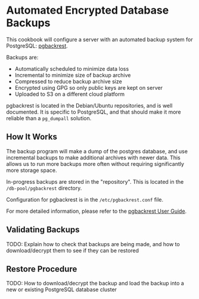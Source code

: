 # Automated Encrypted Database Backups

This cookbook will configure a server with an automated backup system for PostgreSQL: [pgbackrest](https://pgbackrest.org/).

Backups are:

* Automatically scheduled to minimize data loss
* Incremental to minimize size of backup archive
* Compressed to reduce backup archive size
* Encrypted using GPG so only public keys are kept on server
* Uploaded to S3 on a different cloud platform

pgbackrest is located in the Debian/Ubuntu repositories, and is well documented. It is specific to PostgreSQL, and that should make it more reliable than a `pg_dumpall` solution.

## How It Works

The backup program will make a dump of the postgres database, and use incremental backups to make additional archives with newer data. This allows us to run more backups more often without requiring significantly more storage space.

In-progress backups are stored in the "repository". This is located in the `/db-pool/pgbackrest` directory.

Configuration for pgbackrest is in the `/etc/pgbackrest.conf` file.

For more detailed information, please refer to the [pgbackrest User Guide](https://pgbackrest.org/user-guide.html).

## Validating Backups

TODO: Explain how to check that backups are being made, and how to download/decrypt them to see if they can be restored

## Restore Procedure

TODO: How to download/decrypt the backup and load the backup into a new or existing PostgreSQL database cluster

